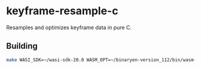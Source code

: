 # keyframe-resample-c
 Resamples and optimizes keyframe data in pure C. 

## Building

```bash
make WASI_SDK=~/wasi-sdk-20.0 WASM_OPT=~/binaryen-version_112/bin/wasm-opt
```
